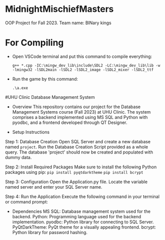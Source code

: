 # MidnightMischiefMasters
OOP Project for Fall 2023. Team name: BINary kings

# For Compiling

- Open VSCode terminal and put this command to compile everything:

	`g++ *.cpp -IC:\mingw_dev_lib\include\SDL2 -LC:\mingw_dev_lib\lib -w -lmingw32 -lSDL2main -lSDL2 -lSDL2_image -lSDL2_mixer -lSDL2_ttf`

- Run the game by this command:

	`.\a.exe`


#UHU Clinic Database Management System

- Overview
This repository contains our project for the Database Management Systems course (Fall 2023) at UHU Clinic. 
The system comprises a backend implemented using MS SQL and Python with pyodbc, and a frontend developed through QT Designer.

- Setup Instructions

Step 1: Database Creation
Open SQL Server and create a new database named `project`.
Run the Database Creation Script provided as a whole query.
The database 'project' should now be created and populated with dummy data.

Step 2: Install Required Packages
Make sure to install the following Python packages using pip:
`pip install pyqtdarktheme`
`pip install bcrypt`

Step 3: Configuration
Open the Application.py file.
Locate the variable named server and enter your SQL Server name.

Step 4: Run the Application
Execute the following command in your terminal or command prompt:

- Dependencies
MS SQL: Database management system used for the backend.
Python: Programming language used for the backend implementation.
pyodbc: Python library for connecting to SQL Server.
PyQtDarkTheme: PyQt theme for a visually appealing frontend.
bcrypt: Python library for password hashing.
